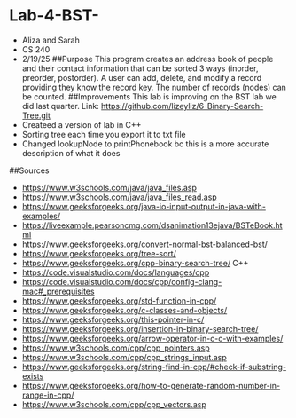 # Lab-4-BST-
- Aliza and Sarah
- CS 240
- 2/19/25
##Purpose
This program creates an address book of people and their contact information that can be sorted 3 ways (inorder, preorder, postorder). A user can add, delete, and modify a record providing they know the record key. The number of records (nodes) can be counted.
##Improvements
This lab is improving on the BST lab we did last quarter. Link: https://github.com/lizeyliz/6-Binary-Search-Tree.git
- Createed a version of lab in C++
- Sorting tree each time you export it to txt file
- Changed lookupNode to printPhonebook bc this is a more accurate description of what it does

##Sources 
- https://www.w3schools.com/java/java_files.asp
- https://www.w3schools.com/java/java_files_read.asp
- https://www.geeksforgeeks.org/java-io-input-output-in-java-with-examples/
- https://liveexample.pearsoncmg.com/dsanimation13ejava/BSTeBook.html 
- https://www.geeksforgeeks.org/convert-normal-bst-balanced-bst/
- https://www.geeksforgeeks.org/tree-sort/
- https://www.geeksforgeeks.org/cpp-binary-search-tree/ 
C++
- https://code.visualstudio.com/docs/languages/cpp
- https://code.visualstudio.com/docs/cpp/config-clang-mac#_prerequisites 
- https://www.geeksforgeeks.org/std-function-in-cpp/
- https://www.geeksforgeeks.org/c-classes-and-objects/
- https://www.geeksforgeeks.org/this-pointer-in-c/ 
- https://www.geeksforgeeks.org/insertion-in-binary-search-tree/
- https://www.geeksforgeeks.org/arrow-operator-in-c-c-with-examples/
- https://www.w3schools.com/cpp/cpp_pointers.asp 
- https://www.w3schools.com/cpp/cpp_strings_input.asp
- https://www.geeksforgeeks.org/string-find-in-cpp/#check-if-substring-exists 
- https://www.geeksforgeeks.org/how-to-generate-random-number-in-range-in-cpp/ 
- https://www.w3schools.com/cpp/cpp_vectors.asp 
